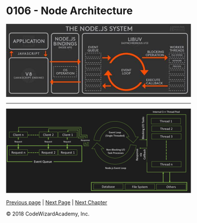 # 0106 - Node Architecture

![](/src/images/nodeJs.jpg)

---

![](/src/images/eventLoop.png)



[Previous page](/Chapters/01-Basics/0105-nodemon.md) | [Next Page](/Chapters/01-Basics/0107-Debugging.md) | [Next Chapter](/Chapters/02-NodeFundamentals)

&copy; 2018 CodeWizardAcademy, Inc.

